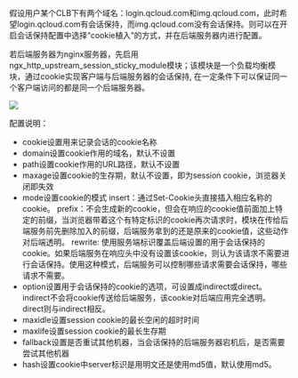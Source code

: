 假设用户某个CLB下有两个域名：login.qcloud.com和img.qcloud.com，此时希望login.qcloud.com有会话保持，而img.qcloud.com没有会话保持。则可以在开启会话保持配置中选择“cookie植入”的方式，并在后端服务器内进行配置。

若后端服务器为nginx服务器，先启用ngx_http_upstream_session_sticky_module模块；该模块是一个负载均衡模块，通过cookie实现客户端与后端服务器的会话保持, 在一定条件下可以保证同一个客户端访问的都是同一个后端服务器。

![](https://mccdn.qcloud.com/static/img/300b92cca97bbe8fdbf3fd902cb9200e/image.png)

配置说明：
- cookie设置用来记录会话的cookie名称 
- domain设置cookie作用的域名，默认不设置 
- path设置cookie作用的URL路径，默认不设置 
- maxage设置cookie的生存期，默认不设置，即为session cookie，浏览器关闭即失效
- mode设置cookie的模式
insert：通过Set-Cookie头直接插入相应名称的cookie。 
prefix：不会生成新的cookie，但会在响应的cookie值前面加上特定的前缀，当浏览器带着这个有特定标识的cookie再次请求时，模块在传给后端服务前先删除加入的前缀，后端服务拿到的还是原来的cookie值，这些动作对后端透明。
rewrite: 使用服务端标识覆盖后端设置的用于会话保持的cookie。如果后端服务在响应头中没有设置该cookie，则认为该请求不需要进行会话保持。使用这种模式，后端服务可以控制哪些请求需要会话保持，哪些请求不需要。
- option设置用于会话保持的cookie的选项，可设置成indirect或direct。indirect不会将cookie传送给后端服务，该cookie对后端应用完全透明。direct则与indirect相反。 
- maxidle设置session cookie的最长空闲的超时时间 
- maxlife设置session cookie的最长生存期 
- fallback设置是否重试其他机器，当会话保持的后端服务器宕机后，是否需要尝试其他机器 
- hash设置cookie中server标识是用明文还是使用md5值，默认使用md5。